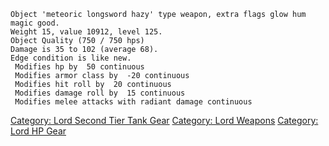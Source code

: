     Object 'meteoric longsword hazy' type weapon, extra flags glow hum magic good.
    Weight 15, value 10912, level 125.
    Object Quality (750 / 750 hps)
    Damage is 35 to 102 (average 68).
    Edge condition is like new.
     Modifies hp by  50 continuous
     Modifies armor class by  -20 continuous
     Modifies hit roll by  20 continuous
     Modifies damage roll by  15 continuous
     Modifies melee attacks with radiant damage continuous

[Category: Lord Second Tier Tank
Gear](Category:_Lord_Second_Tier_Tank_Gear "wikilink") [Category: Lord
Weapons](Category:_Lord_Weapons "wikilink") [Category: Lord HP
Gear](Category:_Lord_HP_Gear "wikilink")
